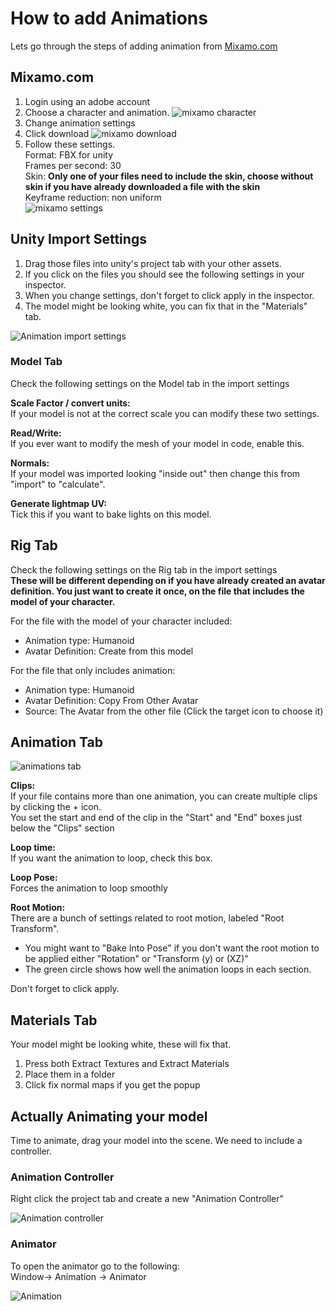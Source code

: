 # How to add Animations
Lets go through the steps of adding animation from [Mixamo.com](https://www.mixamo.com)

## Mixamo.com

1. Login using an adobe account
1. Choose a character and animation.
![mixamo character](./Screenshots/mixamoChar.png)
1. Change animation settings
1. Click download
![mixamo download](./Screenshots/mixamoDL.png)
1. Follow these settings.<br>
Format: FBX for unity <br>
Frames per second: 30 <br>
Skin: **Only one of your files need to include the skin, choose without skin if you have already downloaded a file with the skin** <br> 
Keyframe reduction: non uniform <br>
![mixamo settings](./Screenshots/mixamoSettings.png)


## Unity Import Settings
1. Drag those files into unity's project tab with your other assets. 
1. If you click on the files you should see the following settings in your inspector.
1. When you change settings, don't forget to click apply in the inspector.
1. The model might be looking white, you can fix that in the "Materials" tab.


![Animation import settings](./Screenshots/animationImportSettings.png)

### Model Tab
Check the following settings on the Model tab in the import settings <br>

**Scale Factor / convert units:** <br>
If your model is not at the correct scale you can modify these two settings.

**Read/Write:** <br>
If you ever want to modify the mesh of your model in code, enable this.

**Normals:** <br>
If your model was imported looking "inside out" then change this from "import" to "calculate".

**Generate lightmap UV:** <br>
Tick this if you want to bake lights on this model.

## Rig Tab
Check the following settings on the Rig tab in the import settings <br>
**These will be different depending on if you have already created an avatar definition. You just want to create it once, on the file that includes the model of your character.**

For the file with the model of your character included: <br>
* Animation type: Humanoid <br>
* Avatar Definition: Create from this model<br>

For the file that only includes animation: <br>
* Animation type: Humanoid <br>
* Avatar Definition: Copy From Other Avatar <br>
* Source: The Avatar from the other file (Click the target icon to choose it)

## Animation Tab
![animations tab](./Screenshots/animationtab.png)

**Clips:**<br>
If your file contains more than one animation, you can create multiple clips by clicking the + icon.<br>
You set the start and end of the clip in the "Start" and "End" boxes just below the "Clips" section

**Loop time:**<br>
If you want the animation to loop, check this box.

**Loop Pose:**<br>
Forces the animation to loop smoothly

**Root Motion:**<br>
There are a bunch of settings related to root motion, labeled "Root Transform".
* You might want to "Bake Into Pose" if you don't want the root motion to be applied either "Rotation" or "Transform (y) or (XZ)"
* The green circle shows how well the animation loops in each section.

Don't forget to click apply.

## Materials Tab
Your model might be looking white, these will fix that.

1. Press both Extract Textures and Extract Materials
1. Place them in a folder
1. Click fix normal maps if you get the popup



## Actually Animating your model
Time to animate, drag your model into the scene. We need to include a controller.

### Animation Controller
Right click the project tab and create a new "Animation Controller"

![Animation controller](./Screenshots/animationcontroller.png)

### Animator
To open the animator go to the following:<br>
Window-> Animation -> Animator <br>

![Animation ](./Screenshots/animation.png)